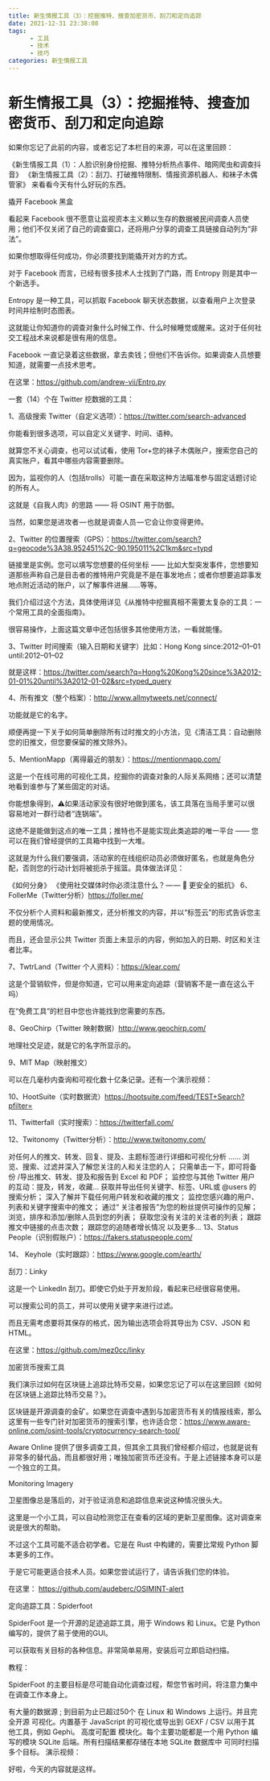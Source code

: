 ```yaml
---
title: 新生情报工具（3）：挖掘推特、搜查加密货币、刮刀和定向追踪
date: 2021-12-31 23:38:08
tags:
      - 工具
      - 技术
      - 技巧
categories: 新生情报工具
---
```


# 新生情报工具（3）：挖掘推特、搜查加密货币、刮刀和定向追踪 #
 

如果你忘记了此前的内容，或者忘记了本栏目的来源，可以在这里回顾：

《新生情报工具（1）：人脸识别身份挖掘、推特分析热点事件、暗网爬虫和调查抖音》
《新生情报工具（2）：刮刀、打破推特限制、情报资源机器人、和袜子木偶管家》
来看看今天有什么好玩的东西。

撬开 Facebook 黑盒

看起来 Facebook 很不愿意让监视资本主义赖以生存的数据被民间调查人员使用；他们不仅关闭了自己的调查窗口，还将用户分享的调查工具链接自动列为“非法”。

如果你想取得任何成功，你必须要找到能撬开对方的方式。

对于 Facebook 而言，已经有很多技术人士找到了门路，而 Entropy 则是其中一个新选手。

Entropy 是一种工具，可以抓取 Facebook 聊天状态数据，以查看用户上次登录时间并绘制时态图表。

这就能让你知道你的调查对象什么时候工作、什么时候睡觉或醒来。这对于任何社交工程战术来说都是很有用的信息。

Facebook 一直记录着这些数据，拿去卖钱；但他们不告诉你。如果调查人员想要知道，就需要一点技术思考。

在这里：https://github.com/andrew-vii/Entro.py

一套（14）个在 Twitter 挖数据的工具：

1、高级搜索 Twitter（自定义选项）：https://twitter.com/search-advanced

你能看到很多选项，可以自定义关键字、时间、语种。

就算您不关心调查，也可以试试看，使用 Tor+您的袜子木偶账户，搜索您自己的真实账户，看其中哪些内容需要删除。

因为，监视你的人（包括trolls）可能一直在采取这种方法瞄准参与固定话题讨论的所有人。

这就是《自我人肉》的思路 —— 将 OSINT 用于防御。

当然，如果您是进攻者 — 也就是调查人员 — 它会让你变得更帅。

2、Twitter 的位置搜索（GPS）：https://twitter.com/search?q=geocode%3A38.952451%2C-90.195011%2C1km&src=typd

链接里是实例。您可以填写您想要的任何坐标 —— 比如大型突发事件，您想要知道那些声称自己是目击者的推特用户究竟是不是在事发地点；或者你想要追踪事发地点附近活动的账户，以了解事件进展……等等。

我们介绍过这个方法，具体使用详见《从推特中挖掘真相不需要太复杂的工具：一个常用工具的全面指南》。

很容易操作，上面这篇文章中还包括很多其他使用方法，一看就能懂。

3、Twitter 时间搜索（输入日期和关键字）比如：Hong Kong since:2012–01–01 until:2012–01–02

就是这样：https://twitter.com/search?q=Hong%20Kong%20since%3A2012-01-01%20until%3A2012-01-02&src=typed_query

4、所有推文（整个档案）：http://www.allmytweets.net/connect/

功能就是它的名字。

顺便再提一下关于如何简单删除所有过时推文的小方法，见《清洁工具：自动删除您的旧推文，但您要保留的推文除外》。

5、MentionMapp（离得最近的朋友）：https://mentionmapp.com/

这是一个在线可用的可视化工具，挖掘你的调查对象的人际关系网络；还可以清楚地看到谁参与了某些固定的对话。

你能想象得到，⚠️如果活动家没有很好地做到匿名，该工具落在当局手里可以很容易地对一群行动者“连锅端”。

这绝不是能做到这点的唯一工具；推特也不是能实现此类追踪的唯一平台 —— 您可以在我们曾经提供的工具箱中找到一大堆。

这就是为什么我们要强调，活动家的在线组织动员必须做好匿名，也就是角色分配，否则您的行动计划将被扼杀于摇篮。具体做法详见：

《如何分身》
《使用社交媒体时你必须注意什么？ — — 🔐 更安全的抵抗》
6、FollerMe（Twitter分析）https://foller.me/

不仅分析个人资料和最新推文，还分析推文的内容，并以“标签云”的形式告诉您主题的使用情况。

而且，还会显示公共 Twitter 页面上未显示的内容，例如加入的日期、时区和关注者比率。

7、TwtrLand（Twitter 个人资料）：https://klear.com/

这是个营销软件，但是你知道，它可以用来定向追踪（营销客不是一直在这么干吗）

在“免费工具”的栏目中您也许能找到您需要的东西。

8、GeoChirp（Twitter 映射数据）http://www.geochirp.com/

地理社交足迹，就是它的名字所显示的。

9、MIT Map（映射推文）

可以在几毫秒内查询和可视化数十亿条记录。还有一个演示视频：



10、HootSuite（实时数据流）https://hootsuite.com/feed/TEST+Search?pfilter=

11、Twitterfall（实时搜索）：https://twitterfall.com/

12、Twitonomy（Twitter分析）：http://www.twitonomy.com/

对任何人的推文、转发、回复、提及、主题标签进行详细和可视化分析 ……
浏览、搜索、过滤并深入了解您关注的人和关注您的人；
只需单击一下，即可将备份 /导出推文、转发、提及和报告到 Excel 和 PDF；
监控您与其他 Twitter 用户的互动：提及，转发，收藏…
获取并导出任何关键字、标签、URL或 @users 的搜索分析；
深入了解并下载任何用户转发和收藏的推文；
监控您感兴趣的用户、列表和关键字搜索中的推文；
通过“ 关注者报告”为您的粉丝提供可操作的见解；
浏览，排序和添加/删除人员到您的列表；
获取您没有关注的关注者的列表；
跟踪推文中链接的点击次数；
跟踪您的追随者增长情况
以及更多…
13、Status People（识别假账户）：https://fakers.statuspeople.com/

14、 Keyhole（实时跟踪）：https://www.google.com/earth/

刮刀：Linky

这是一个 LinkedIn 刮刀。即使它仍处于开发阶段，看起来已经很容易使用。

可以搜索公司的员工，并可以使用关键字来进行过滤。

而且无需考虑要将其保存的格式，因为输出选项会将其导出为 CSV、JSON 和 HTML。

在这里：https://github.com/mez0cc/linky

加密货币搜索工具

我们演示过如何在区块链上追踪比特币交易，如果您忘记了可以在这里回顾《如何在区块链上追踪比特币交易？》。

区块链是开源调查的金矿。如果您在调查中遇到与加密货币有关的情报线索，那么这里有一些专门针对加密货币的搜索引擎，也许适合您：https://www.aware-online.com/osint-tools/cryptocurrency-search-tool/

Aware Online 提供了很多调查工具，但其余工具我们曾经都介绍过，也就是说有非常多的替代品，而且都很好用；唯独加密货币还没有。于是上述链接本身可以是一个独立的工具。

Monitoring Imagery

卫星图像总是落后的，对于验证消息和追踪信息来说这种情况很头大。

这里是一个小工具，可以自动检测您正在查看的区域的更新卫星图像。这对调查来说是很大的帮助。

不过这个工具可能不适合初学者。它是在 Rust 中构建的，需要比常规 Python 脚本更多的工作。

于是它可能更适合技术人员。如果您尝试运行了，请告诉我们您的体验。

在这里： https://github.com/audeberc/OSIMINT-alert

定向追踪工具：Spiderfoot

SpiderFoot 是一个开源的足迹追踪工具，用于 Windows 和 Linux。它是 Python 编写的，提供了易于使用的GUI。

可以获取有关目标的各种信息。非常简单易用，安装后可立即启动扫描。

教程：



SpiderFoot 的主要目标是尽可能自动化调查过程，帮您节省时间，将注意力集中在调查工作本身上。

有大量的数据源 ; 到目前为止已超过50个
在 Linux 和 Windows 上运行。并且完全开源
可视化。内置基于 JavaScript 的可视化或导出到 GEXF / CSV 以用于其他工具，例如 Gephi。
高度可配置
模块化。每个主要功能都是一个用 Python 编写的模块
SQLite 后端。所有扫描结果都存储在本地 SQLite 数据库中
可同时扫描多个目标。
演示视频：



好啦，今天的内容就是这样。